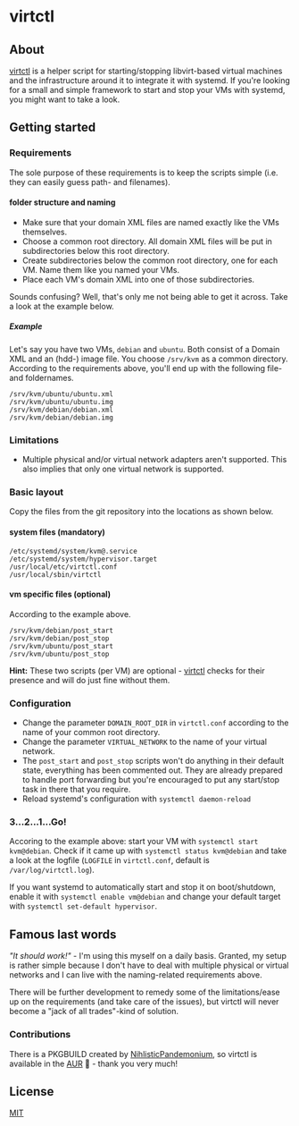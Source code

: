 # virtctl
## About
[virtctl](https://github.com/dehesselle/virtctl) is a helper script for starting/stopping libvirt-based virtual machines and the infrastructure around it to integrate it with systemd. If you're looking for a small and simple framework to start and stop your VMs with systemd, you might want to take a look.

## Getting started
### Requirements
The sole purpose of these requirements is to keep the scripts simple (i.e. they can easily guess path- and filenames).
#### folder structure and naming
- Make sure that your domain XML files are named exactly like the VMs themselves.
- Choose a common root directory. All domain XML files will be put in subdirectories below this root directory.
- Create subdirectories below the common root directory, one for each VM. Name them like you named your VMs.
- Place each VM's domain XML into one of those subdirectories.

Sounds confusing? Well, that's only me not being able to get it across. Take a look at the example below.

##### Example
Let's say you have two VMs, `debian` and `ubuntu`. Both consist of a Domain XML and an (hdd-) image file. You choose `/srv/kvm` as a common directory. According to the requirements above, you'll end up with the following file- and foldernames.
```
/srv/kvm/ubuntu/ubuntu.xml
/srv/kvm/ubuntu/ubuntu.img
/srv/kvm/debian/debian.xml
/srv/kvm/debian/debian.img
```
### Limitations
- Multiple physical and/or virtual network adapters aren't supported. This also implies that only one virtual network is supported.

### Basic layout
Copy the files from the git repository into the locations as shown below.
#### system files (mandatory)
```
/etc/systemd/system/kvm@.service
/etc/systemd/system/hypervisor.target
/usr/local/etc/virtctl.conf
/usr/local/sbin/virtctl
```
#### vm specific files (optional)
According to the example above.
```
/srv/kvm/debian/post_start
/srv/kvm/debian/post_stop
/srv/kvm/ubuntu/post_start
/srv/kvm/ubuntu/post_stop
```
__Hint:__ These two scripts (per VM) are optional - [virtctl](https://github.com/dehesselle/virtctl) checks for their presence and will do just fine without them.
### Configuration
- Change the parameter `DOMAIN_ROOT_DIR` in `virtctl.conf` according to the name of your common root directory.
- Change the parameter `VIRTUAL_NETWORK` to the name of your virtual network.
- The `post_start` and `post_stop` scripts won't do anything in their default state, everything has been commented out. They are already prepared to handle port forwarding but you're encouraged to put any start/stop task in there that you require.
- Reload systemd's configuration with `systemctl daemon-reload`

### 3...2...1...Go!
Accoring to the example above: start your VM with `systemctl start kvm@debian`. Check if it came up with `systemctl status kvm@debian` and take a look at the logfile (`LOGFILE` in `virtctl.conf`, default is `/var/log/virtctl.log`).

If you want systemd to automatically start and stop it on boot/shutdown, enable it with `systemctl enable vm@debian` and change your default target with `systemctl set-default hypervisor`.

## Famous last words
_"It should work!"_ - I'm using this myself on a daily basis. Granted, my setup is rather simple because I don't have to deal with multiple physical or virtual networks and I can live with the naming-related requirements above.

There will be further development to remedy some of the limitations/ease up on the requirements (and take care of the issues), but virtctl will never become a "jack of all trades"-kind of solution.

### Contributions
There is a PKGBUILD created by [NihlisticPandemonium](https://github.com/nihilisticpandemonium), so virtctl is available in the [AUR](https://aur.archlinux.org/packages/virtctl-git/) 🙂 - thank you very much!

## License
[MIT](LICENSE)
